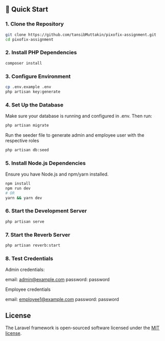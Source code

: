 ## 🚀 Quick Start

### 1. Clone the Repository

``` bash
git clone https://github.com/tansibMuttakin/pixofix-assignment.git
cd pixofix-assignment
```

### 2. Install PHP Dependencies

```bash
composer install
```

### 3. Configure Environment

```bash
cp .env.example .env
php artisan key:generate
```

### 4. Set Up the Database

Make sure your database is running and configured in .env. Then run:

```bash
php artisan migrate
```

Run the seeder file to generate admin and employee user with the respective roles

```bash
php artisan db:seed
```

### 5. Install Node.js Dependencies

Ensure you have Node.js and npm/yarn installed.

```bash
npm install
npm run dev
# OR
yarn && yarn dev
```

### 6. Start the Development Server

 ```bash
 php artisan serve
```

### 7. Start the Reverb Server

 ```bash
 php artisan reverb:start
```

### 8. Test Credentials

Admin credentials:

email: admin@example.com
password: password

Employee credentials

email: employee1@example.com
password: password

## License

The Laravel framework is open-sourced software licensed under the [MIT license](https://opensource.org/licenses/MIT).
